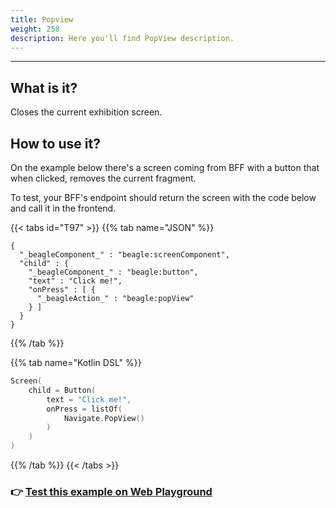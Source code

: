 ```yaml
---
title: Popview
weight: 258
description: Here you'll find PopView description.
---
```


---

## What is it?

Closes the current exhibition screen.

## How to use it?

On the example below there's a screen coming from BFF with a button that when clicked, removes the current fragment. 

To test, your BFF's endpoint should return the screen with the code below and call it in the frontend. 

{{< tabs id="T97" >}}
{{% tab name="JSON" %}}
```text
{
  "_beagleComponent_" : "beagle:screenComponent",
  "child" : {
    "_beagleComponent_" : "beagle:button",
    "text" : "Click me!",
    "onPress" : [ {
      "_beagleAction_" : "beagle:popView"
    } ]
  }
}
```
{{% /tab %}}

{{% tab name="Kotlin DSL" %}}
```kotlin
Screen(
    child = Button(
        text = "Click me!",
        onPress = listOf(
            Navigate.PopView()
        )
    )
)
```
{{% /tab %}}
{{< /tabs >}}

### 👉 [Test this example on Web Playground](https://beagle-playground.netlify.app/#/demo/default-components/button.json)
